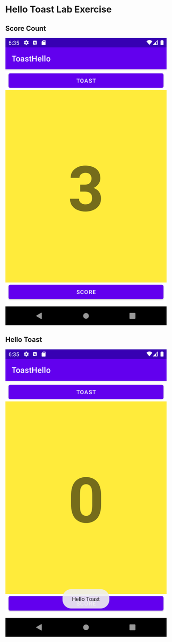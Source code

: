 # Hello Toast Lab Exercise

## Score Count
![alt text](scoreToast.png)

## Hello Toast
![alt text](toastHello.png)
